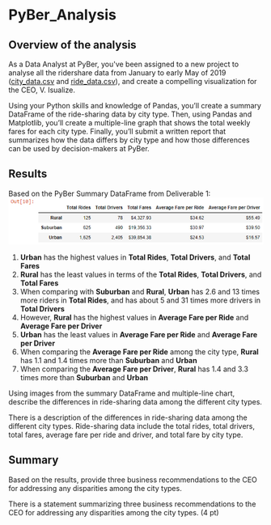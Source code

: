 # PyBer_Analysis

## Overview of the analysis
As a Data Analyst at PyBer, you've been assigned to a new project to analyse all the ridershare data from January to early May of 2019 ([city_data.csv](Resources/city_data.csv) and [ride_data.csv](Resources/ride_data.csv)), and create a compelling visualization for the CEO, V. Isualize.

Using your Python skills and knowledge of Pandas, you’ll create a summary DataFrame of the ride-sharing data by city type. Then, using Pandas and Matplotlib, you’ll create a multiple-line graph that shows the total weekly fares for each city type. Finally, you’ll submit a written report that summarizes how the data differs by city type and how those differences can be used by decision-makers at PyBer.

## Results

Based on the PyBer Summary DataFrame from Deliverable 1:
![PyBer Summary DataFrame](analysis/PyBer_Summary_DataFrame.png)
1. **Urban** has the highest values in **Total Rides**, **Total Drivers**, and **Total Fares**
2. **Rural** has the least values in terms of the **Total Rides**, **Total Drivers**, and **Total Fares**
3. When comparing with **Suburban** and **Rural**, **Urban** has 2.6 and 13 times more riders in **Total Rides**, and has about 5 and 31 times more drivers in **Total Drivers**
4. However, **Rural** has the highest values in **Average Fare per Ride** and **Average Fare per Driver**
5. **Urban** has the least values in **Average Fare per Ride** and **Average Fare per Driver**
6. When comparing the **Average Fare per Ride** among the city type, **Rural** has 1.1 and 1.4 times more than **Suburban** and **Urban**
7. When comparing the **Average Fare per Driver**, **Rural** has 1.4 and 3.3 times more than **Suburban** and **Urban**


Using images from the summary DataFrame and multiple-line chart, describe the differences in ride-sharing data among the different city types.

There is a description of the differences in ride-sharing data among the different city types. Ride-sharing data include the total rides, total drivers, total fares, average fare per ride and driver, and total fare by city type.

## Summary
 Based on the results, provide three business recommendations to the CEO for addressing any disparities among the city types.

 There is a statement summarizing three business recommendations to the CEO for addressing any disparities among the city types. (4 pt)

